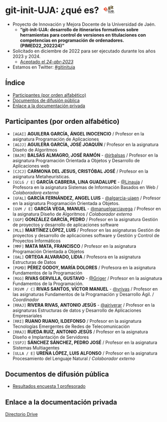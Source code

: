 # git-init-UJA: ¿qué es? <img src="https://github.com/git-init-uja/.github/blob/5559f3b07985f496b33256269d355a898fd7fe42/assets/img/git-init-uja-1280x640-transp.png" width="10%">
* Proyecto de Innovación y Mejora Docente de la Universidad de Jaén.
  * __“git-init-UJA: desarrollo de itinerarios formativos sobre herramientas para control de versiones en titulaciones con competencias en programación de ordenadores. (PIMED22_202224)”__
* Solicitado en diciembre de 2022 para ser ejecutado durante los años 2023 y 2024.
  * [Aceptado el *24-abr-2023*](https://github.com/git-init-uja/.github/blob/5559f3b07985f496b33256269d355a898fd7fe42/assets/files/ACEPTACION-GIT-INIT-UJA-REGAGE23e00025972794.pdf")
* Estamos en Twitter: [#gitinituja]

## Índice
- [Participantes (por orden alfabético)](#participantes-por-orden-alfabético)
- [Documentos de difusión pública](#documentos-de-difusi%C3%B3n-p%C3%BAblica)
- [Enlace a la documentación privada](#enlace-a-la-documentación-privada)

## Participantes (por orden alfabético)

  * ` [AGAI] `    **AGUILERA GARCÍA, ÁNGEL INOCENCIO** / Profesor en la asignatura Programación de Aplicaciones
  * ` [AGJJ] `    **AGUILERA GARCÍA, JOSÉ JOAQUÍN** / Profesor en la asignatura Diseño de Algoritmos
  * ` [BAJR] `    **BALSAS ALMAGRO, JOSÉ RAMÓN** - [@jrbalsas] / Profesor en la asignatura Programación Orientada a Objetos y Desarrollo de Aplicaciones web
  * ` [CJCJ] `     **CARMONA DEL JESUS, CRISTÓBAL JOSÉ** / Profesor en la asignatura Metaheurísticas.
  * ` [GCLG / E] `   **GARCÍA CABRERA, LINA GUADALUPE** - [@Linauja] / Profesora en la asignatura Sistemas de Información Basados en Web / _Colaboradora externa_
  * ` [GFAL] `    **GARCÍA FERNÁNDEZ, ANGEL LUIS** - [@algarcia-ujaen] /  Profesor en la asignatura Programación Orientada a Objetos.
  * ` [GVM / E] ` **GARCÍA VEGA, MANUEL** - [@manuelgarciavega] / Profesor en la asignatura Diseño de Algoritmos / _Colaborador externo_
  * ` [GGP] `     **GONZÁLEZ GARCÍA, PEDRO** / Profesor en la asignatura Gestión de proyectos y desarrollo de aplicaciones software
  * ` [MLL] `     **MARTÍNEZ LÓPEZ, LUIS** / Profesor en las asignaturas Gestión de proyectos y desarrollo de aplicaciones software y Gestión y Control de Proyectos Informáticos
  * ` [MMF] `   **MATA MATA, FRANCISCO** / Profesor en la asignatura Programación Orientada a Objetos
  * ` [OAL] `     **ORTEGA ALVARADO, LIDIA** / Profesora en la asignatura Estructuras de Datos
  * ` [PGMD] ` **PÉREZ GODOY, MARÍA DOLORES** / Profesora en la asignatura Fundamentos de la Programación
  * ` [RGG] `    **RIVAS GERVILLA, GUSTAVO** - [@Griger] / Profesor en la asignatura Fundamentos de la Programación.
  * ` [RSVM / C] `  **RIVAS SANTOS, VÍCTOR MANUEL** - [@vrivas] / Profesor en las asignaturas Fundamentos de la Programación y Desarrollo Ágil. / _Coordinador_
  * ` [RRAJ] `   **RIVERA RIVAS, ANTONIO JESÚS** - [@ajriverar] / Profesor en la asignaturas Estructuras de datos y Desarrollo de Aplicaciones Empresariales
  * ` [RRI] `      **RUANO RUANO, ILDEFONSO** / Profesor en la asignatura Tecnologías Emergentes de Redes de Telecomunicación
  * ` [RRAJ] `    **RUEDA RUIZ, ANTONIO JESÚS** / Profesor en la asignatura Diseño e Implantación de Servidores
  * ` [SSPJ] `     **SÁNCHEZ SÁNCHEZ, PEDRO JOSÉ** / Profesor en la asignatura Sistemas Multiagentes
  * ` [ULLA / E] `   **UREÑA LÓPEZ, LUIS ALFONSO** / Profesor en la asignatura Procesamiento del Lenguaje Natural / _Colaborador externo_

## Documentos de difusión pública
* [Resultados encuesta 1 profesorado]


## Enlace a la documentación privada
[Directorio Drive]


<!-- Enlaces -->
[Directorio Drive]:https://drive.google.com/drive/folders/1BcbGfEnmX1BDdKohOmnzqn8ZdouvypE5?usp=share_link
[Resultados encuesta 1 profesorado]:https://docs.google.com/document/d/1JYhXaQtF1SjRysHychcGyhxyfdie3gtpNta7vQbPPI4/edit?usp=drive_link
[@jrbalsas]:https://github.com/jrbalsas
[@algarcia-ujaen]:https://github.com/algarcia-ujaen
[@Griger]:https://github.com/Griger
[@vrivas]:https://github.com/vrivas
[@ajriverar]:https://github.com/ajriverar
[@Linauja]:https://github.com/Linauja
[@manuelgarciavega]:https://github.com/manuelgarciavega

[#gitinituja]: https://twitter.com/hashtag/gitinituja?src=hashtag_click


